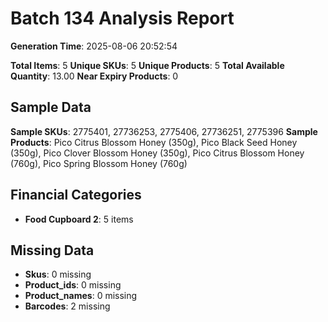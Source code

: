# Batch 134 Analysis Report

**Generation Time**: 2025-08-06 20:52:54

**Total Items**: 5
**Unique SKUs**: 5
**Unique Products**: 5
**Total Available Quantity**: 13.00
**Near Expiry Products**: 0

## Sample Data
**Sample SKUs**: 2775401, 27736253, 2775406, 27736251, 2775396
**Sample Products**: Pico Citrus Blossom Honey (350g), Pico Black Seed Honey (350g), Pico Clover Blossom Honey (350g), Pico Citrus Blossom Honey (760g), Pico Spring Blossom Honey (760g)

## Financial Categories
- **Food Cupboard 2**: 5 items

## Missing Data
- **Skus**: 0 missing
- **Product_ids**: 0 missing
- **Product_names**: 0 missing
- **Barcodes**: 2 missing
